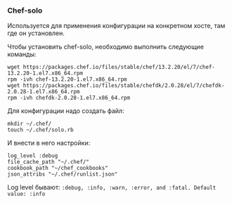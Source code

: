 ### Chef-solo
Используется для применения конфигурации на конкретном хосте, там где он установлен.

Чтобы установить chef-solo, необходимо выполнить следующие команды:
```
wget https://packages.chef.io/files/stable/chef/13.2.20/el/7/chef-13.2.20-1.el7.x86_64.rpm
rpm -ivh chef-13.2.20-1.el7.x86_64.rpm
wget https://packages.chef.io/files/stable/chefdk/2.0.28/el/7/chefdk-2.0.28-1.el7.x86_64.rpm
rpm -ivh chefdk-2.0.28-1.el7.x86_64.rpm
```

Для конфигурации надо создать файл:
```
mkdir ~/.chef/
touch ~/.chef/solo.rb
```
И внести в него настройки:
```
log_level :debug
file_cache_path "~/.chef/"
cookbook_path "~/chef_cookbooks"
json_attribs "~/.chef/runlist.json"
```
Log level бывают: `:debug, :info, :warn, :error, and :fatal. Default value: :info`
